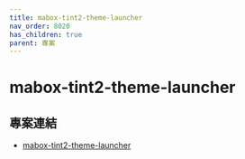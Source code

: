 ```yaml
---
title: mabox-tint2-theme-launcher
nav_order: 8020
has_children: true
parent: 專案
---
```



# mabox-tint2-theme-launcher


## 專案連結

* [mabox-tint2-theme-launcher](https://github.com/samwhelp/note-about-mabox/tree/gh-pages/_demo/project/mabox-tint2-theme-launcher)
